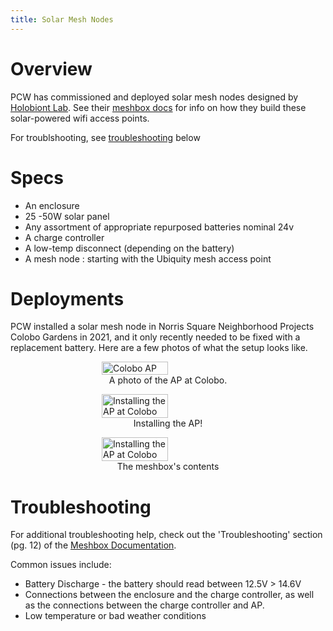 ```yaml
---
title: Solar Mesh Nodes
---
```


# Overview

PCW has commissioned and deployed solar mesh nodes designed by [Holobiont Lab](https://holobiontlab.org/). See their [meshbox docs](https://holobiontlab.org/r&d/meshbox) for info on how they build these solar-powered wifi access points.

For troublshooting, see [troubleshooting](#troubleshooting) below

# Specs

* An enclosure
* 25 -50W solar panel
* Any assortment of appropriate repurposed batteries nominal 24v
* A charge controller
* A low-temp disconnect (depending on the battery)
* A mesh node : starting with the Ubiquity mesh access point

# Deployments

PCW installed a solar mesh node in Norris Square Neighborhood Projects Colobo Gardens in 2021, and it only recently needed to be fixed with a replacement battery. Here are a few photos of what the setup looks like.

<figure style="display: flex; align-items: center; flex-direction: column;">
    <img src="/assets/images/solar/colobo_ap.jpg"
         alt="Colobo AP"
         style="width: 50%; height: 50%;">
    <figcaption>A photo of the AP at Colobo.</figcaption>
</figure>


<figure style="display: flex; align-items: center; flex-direction: column;">
    <img src="/assets/images/solar/ap_install.jpg"
         alt="Installing the AP at Colobo"
         style="width: 50%; height: 50%;">
    <figcaption>Installing the AP!</figcaption>
</figure>


<figure style="display: flex; align-items: center; flex-direction: column;">
    <img src="/assets/images/solar/solar_with_info.jpg"
         alt="Installing the AP at Colobo"
         style="width: 50%; height: 50%;">
    <figcaption>The meshbox's contents</figcaption>
</figure>

# Troubleshooting
For additional troubleshooting help, check out the 'Troubleshooting' section (pg. 12) of  the [Meshbox Documentation](https://holobiontlab.org/docs/meshBoxDocumentation.pdf).

Common issues include: 

* Battery Discharge - the battery should read between 12.5V > 14.6V
* Connections between the enclosure and the charge controller, as well as the connections between the charge controller and AP.
* Low temperature or bad weather conditions
 




